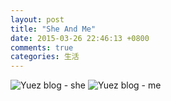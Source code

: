 ```yaml
---
layout: post
title: "She And Me"
date: 2015-03-26 22:46:13 +0800
comments: true
categories: 生活
---
```

<img class="lazy" data-original="/photos/520-she.jpg" alt="Yuez blog - she">
<img class="lazy" data-original="/photos/520-me.jpg"  alt="Yuez blog - me">
